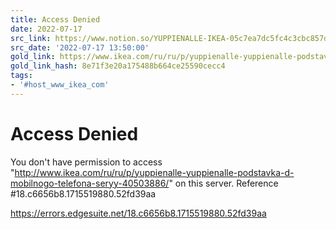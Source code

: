 ```yaml
---
title: Access Denied
date: 2022-07-17
src_link: https://www.notion.so/YUPPIENALLE-IKEA-05c7ea7dc5fc4c3cbc857d9d70d41ddf
src_date: '2022-07-17 13:50:00'
gold_link: https://www.ikea.com/ru/ru/p/yuppienalle-yuppienalle-podstavka-d-mobilnogo-telefona-seryy-40503886/
gold_link_hash: 8e71f3e20a175488b664ce25590cecc4
tags:
- '#host_www_ikea_com'
---
```



Access Denied
=============


 
You don't have permission to access "http://www.ikea.com/ru/ru/p/yuppienalle-yuppienalle-podstavka-d-mobilnogo-telefona-seryy-40503886/" on this server.
Reference #18.c6656b8.1715519880.52fd39aa


https://errors.edgesuite.net/18.c6656b8.1715519880.52fd39aa